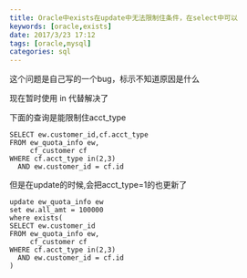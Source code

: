 ```yaml
---
title: Oracle中exists在update中无法限制住条件，在select中可以
keywords: [oracle,exists]
date: 2017/3/23 17:12
tags: [oracle,mysql]
categories: sql
---
```


这个问题是自己写的一个bug，标示不知道原因是什么

现在暂时使用 in 代替解决了

下面的查询是能限制住acct_type
```
SELECT ew.customer_id,cf.acct_type
FROM ew_quota_info ew,
     cf_customer cf
WHERE cf.acct_type in(2,3)
  AND ew.customer_id = cf.id
```
但是在update的时候,会把acct_type=1的也更新了
```
update ew_quota_info ew
set ew.all_amt = 100000
where exists(
SELECT ew.customer_id
FROM ew_quota_info ew,
     cf_customer cf
WHERE cf.acct_type in(2,3)
  AND ew.customer_id = cf.id
)
```